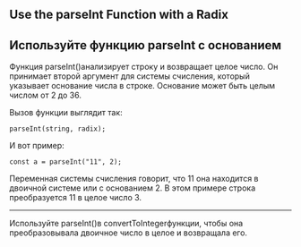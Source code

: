 ## Use the parseInt Function with a Radix

## Используйте функцию parseInt с основанием

Функция parseInt()анализирует строку и возвращает целое число. Он принимает второй аргумент для системы счисления, который указывает основание числа в строке. Основание может быть целым числом от 2 до 36.

Вызов функции выглядит так:
```
parseInt(string, radix);
```
И вот пример:
```
const a = parseInt("11", 2);
```
Переменная системы счисления говорит, что 11 она находится в двоичной системе или с основанием 2. В этом примере строка преобразуется 11 в целое число 3.

<hr>
Используйте parseInt()в convertToIntegerфункции, чтобы она преобразовывала двоичное число в целое и возвращала его.



